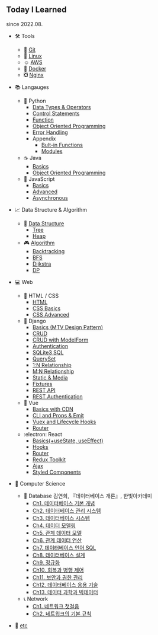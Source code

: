 ## Today I Learned

since 2022.08.

- :hammer_and_wrench: Tools

  - :large_orange_diamond: [Git](./Tools/Git.md)
  - :penguin: [Linux](./Tools/Linux.md)
  - :relaxed: [AWS](./Tools/AWS.md)
  - 🐋 [Docker](./Tools/Docker.md)
  - :negative_squared_cross_mark: [Nginx](./Tools/Nginx.md)

- :books: Langauges

  - 🐍 Python
    - [Data Types & Operators](./Python/01_Python_Basics_Datatypes_Operators.md)
    - [Control Statements](./Python/02_Python_Basics_ControlStatements.md)
    - [Function](./Python/03_Python_Function.md)
    - [Object Oriented Programming](./Python/04_Python_OOP.md)
    - [Error Handling](./Python/05_Python_Error_Handling.md)
    - Appendix
      - [Bult-in Functions](./Python/Appendix_01_Python_Builtin_Functions.md)
      - [Modules](./Python/Appendix_02_Python_Modules.md)
  - ☕ Java
    - [Basics](./Java/01_Java_Basics.md)
    - [Object Oriented Programming](./Java/02_Java_OOP.md)
  - 📒 JavaScript
    - [Basics](./JavaScript/01_JavaScript_Basics.md)
    - [Advanced](./JavaScript/02_JavaScript_Advanced.md)
    - [Asynchronous](./JavaScript/03_JavaScript_Asynchronous.md)

- :chart_with_upwards_trend: Data Structure & Algorithm

  - 💾 [Data Structure](./Data%20Structure/)
    - [Tree](./Data%20Structure/Tree.md)
    - [Heap](./Data%20Structure/Heap.md)
  - 🎮 [Algorithm](./Arlgorithm/)
    - [Backtracking](./Algorithm/Backtracking.md)
    - [BFS](./Algorithm/BFS.md)
    - [Dijkstra](./Algorithm/Dijkstra.md)
    - [DP](./Algorithm/DP.md)

- 💻 Web

  - :bookmark: HTML / CSS
    - [HTML](./Web/01_HTML.md)
    - [CSS Basics](./Web/02_CSS_Basics.md)
    - [CSS Advanced](./Web/03_CSS_Advanced.md)
  - 🤠 Django
    - [Basics (MTV Design Pattern)](./Django/01_Django_Basics_MTV.md)
    - [CRUD](./Django/02_Django_CRUD.md)
    - [CRUD with ModelForm](./Django/03_Django_CRUD_ModelForm.md)
    - [Authentication](./Django/04_Django_Authentication.md)
    - [SQLite3 SQL](./Django/05_SQLite3_SQL.md)
    - [QuerySet](./Django/06_Django_QuerySet.md)
    - [1:N Relationship](./Django/07_Django_Many_to_One.md)
    - [M:N Relationship](./Django/08_Django_Many_to_Many.md)
    - [Static & Media](./Django/09_Django_Static_Media.md)
    - [Fixtures](./Django/10_Django_Fixtures.md)
    - [REST API](./Django/11_Django_REST_API.md)
    - [REST Authentication](./Django/12_Django_REST_Authentication.md)
  - 💚 Vue
    - [Basics with CDN](./Vue/01_Vue_Basics_with_CDN.md)
    - [CLI and Props & Emit](./Vue/02_Vue_CLI_Props_and_Emit.md)
    - [Vuex and Lifecycle Hooks](./Vue/03_Vue_Vuex_and_Lifecycle_Hooks.md)
    - [Router](./Vue/04_Vue_Vue_Router.md)
  - :electron: React
    - [Basics(+useState, useEffect)](./React/01_React_useState_useEffect.md)
    - [Hooks](./React/02_React_Hooks.md)
    - [Router](./React/03_React_Router.md)
    - [Redux Toolkit](./React/04_React_Redux_Toolkit.md)
    - [Ajax](./React/05_React_Ajax.md)
    - [Styled Components](./React/06_React_Styled_Components.md)

- 📖 Computer Science
  - 📁 Database
    김연희, 『데이터베이스 개론』, 한빛아카데미
    - [Ch1. 데이터베이스 기본 개념](./CS/DB/Ch01_%EB%8D%B0%EC%9D%B4%ED%84%B0%EB%B2%A0%EC%9D%B4%EC%8A%A4_%EA%B8%B0%EB%B3%B8_%EA%B0%9C%EB%85%90.md)
    - [Ch2. 데이터베이스 관리 시스템](./CS/DB/Ch02_%EB%8D%B0%EC%9D%B4%ED%84%B0%EB%B2%A0%EC%9D%B4%EC%8A%A4_%EA%B4%80%EB%A6%AC_%EC%8B%9C%EC%8A%A4%ED%85%9C.md)
    - [Ch3. 데이터베이스 시스템](./CS/DB/Ch03_%EB%8D%B0%EC%9D%B4%ED%84%B0%EB%B2%A0%EC%9D%B4%EC%8A%A4_%EC%8B%9C%EC%8A%A4%ED%85%9C.md)
    - [Ch4. 데이터 모델링](./CS/DB/Ch04_%EB%8D%B0%EC%9D%B4%ED%84%B0_%EB%AA%A8%EB%8D%B8%EB%A7%81.md)
    - [Ch5. 관계 데이터 모델](./CS/DB/Ch05_%EA%B4%80%EA%B3%84_%EB%8D%B0%EC%9D%B4%ED%84%B0_%EB%AA%A8%EB%8D%B8.md)
    - [Ch6. 관계 데이터 연산](./CS/DB/Ch06_%EA%B4%80%EA%B3%84_%EB%8D%B0%EC%9D%B4%ED%84%B0_%EC%97%B0%EC%82%B0.md)
    - [Ch7. 데이터베이스 언어 SQL](./CS/DB/Ch07_%EB%8D%B0%EC%9D%B4%ED%84%B0%EB%B2%A0%EC%9D%B4%EC%8A%A4_%EC%96%B8%EC%96%B4_SQL.md)
    - [Ch8. 데이터베이스 설계](./CS/DB/Ch08_%EB%8D%B0%EC%9D%B4%ED%84%B0%EB%B2%A0%EC%9D%B4%EC%8A%A4_%EC%84%A4%EA%B3%84.md)
    - [Ch9. 정규화](./CS/DB/Ch09_%EC%A0%95%EA%B7%9C%ED%99%94.md)
    - [Ch10. 회복과 병행 제어](./CS/DB/Ch10_%ED%9A%8C%EB%B3%B5%EA%B3%BC_%EB%B3%91%ED%96%89_%EC%A0%9C%EC%96%B4.md)
    - [Ch11. 보안과 권한 관리](./CS/DB/Ch11_%EB%B3%B4%EC%95%88%EA%B3%BC_%EA%B6%8C%ED%95%9C_%EA%B4%80%EB%A6%AC.md)
    - [Ch12. 데이터베이스 응용 기술](./CS/DB/Ch12_%EB%8D%B0%EC%9D%B4%ED%84%B0%EB%B2%A0%EC%9D%B4%EC%8A%A4_%EC%9D%91%EC%9A%A9_%EA%B8%B0%EC%88%A0.md)
    - [Ch13. 데이터 과학과 빅데이터](./CS/DB/Ch13_%EB%8D%B0%EC%9D%B4%ED%84%B0_%EA%B3%BC%ED%95%99%EA%B3%BC_%EB%B9%85%EB%8D%B0%EC%9D%B4%ED%84%B0.md)
  - 📞 Network
    - [Ch1. 네트워크 첫걸음](./CS/Network/Ch01_네트워크_첫걸음.md)
    - [Ch2. 네트워크의 기본 규칙](./CS/Network/Ch02_네트워크의_기본_규칙.md)
- :scroll: [etc](./etc/)
